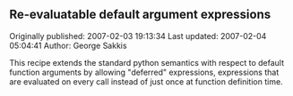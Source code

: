 ## Re-evaluatable default argument expressions

Originally published: 2007-02-03 19:13:34
Last updated: 2007-02-04 05:04:41
Author: George Sakkis

This recipe extends the standard python semantics with respect to default function arguments by allowing "deferred" expressions, expressions that are evaluated on every call instead of just once at function definition time.